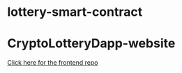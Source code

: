 
# lottery-smart-contract


# CryptoLotteryDapp-website 
  [Click here for the frontend repo](https://github.com/anshika1307-code/CryptoLotteryDapp-website)
